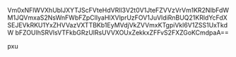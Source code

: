 Vm0xNFlWVXhUblJXYTJScFVteHdVRll3V2t0V1JteFZVVzVrVm1KR2NIbFdW
M1JQVmxaS2NsWnFWbFZpClIyaHlXVlprUzFOV1JuVldiRnBUQ21KRldYcFdX
SEJEVkRKU1YxZHVVazVXTTBKb1EyMVdjVkZVVmxKTgpiVkl6V1ZSS1UxTkdW
bFZOUlhSRVlsVTFkbGRzUlRsUVVXOUxZekkxZFFvS2FXZGoKCmdpaA==

pxu